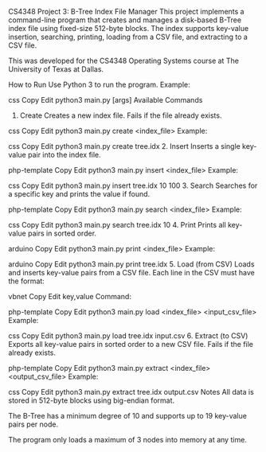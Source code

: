 CS4348 Project 3: B-Tree Index File Manager
This project implements a command-line program that creates and manages a disk-based B-Tree index file using fixed-size 512-byte blocks. The index supports key-value insertion, searching, printing, loading from a CSV file, and extracting to a CSV file.

This was developed for the CS4348 Operating Systems course at The University of Texas at Dallas.

How to Run
Use Python 3 to run the program. Example:

css
Copy
Edit
python3 main.py <command> <filename> [args]
Available Commands
1. Create
Creates a new index file. Fails if the file already exists.

css
Copy
Edit
python3 main.py create <index_file>
Example:

css
Copy
Edit
python3 main.py create tree.idx
2. Insert
Inserts a single key-value pair into the index file.

php-template
Copy
Edit
python3 main.py insert <index_file> <key> <value>
Example:

css
Copy
Edit
python3 main.py insert tree.idx 10 100
3. Search
Searches for a specific key and prints the value if found.

php-template
Copy
Edit
python3 main.py search <index_file> <key>
Example:

css
Copy
Edit
python3 main.py search tree.idx 10
4. Print
Prints all key-value pairs in sorted order.

arduino
Copy
Edit
python3 main.py print <index_file>
Example:

arduino
Copy
Edit
python3 main.py print tree.idx
5. Load (from CSV)
Loads and inserts key-value pairs from a CSV file. Each line in the CSV must have the format:

vbnet
Copy
Edit
key,value
Command:

php-template
Copy
Edit
python3 main.py load <index_file> <input_csv_file>
Example:

css
Copy
Edit
python3 main.py load tree.idx input.csv
6. Extract (to CSV)
Exports all key-value pairs in sorted order to a new CSV file. Fails if the file already exists.

php-template
Copy
Edit
python3 main.py extract <index_file> <output_csv_file>
Example:

css
Copy
Edit
python3 main.py extract tree.idx output.csv
Notes
All data is stored in 512-byte blocks using big-endian format.

The B-Tree has a minimum degree of 10 and supports up to 19 key-value pairs per node.

The program only loads a maximum of 3 nodes into memory at any time.

